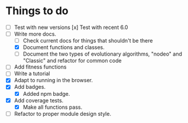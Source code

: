 # Things to do

* [ ] Test with new versions
	[x] Test with recent 6.0
* [ ] Write more docs.
  * [ ] Check current docs for things that shouldn't be there
  * [x] Document functions and classes.
  * [ ] Document the two types of evolutionary algorithms, "nodeo" and "Classic" and refactor for common code
* [ ] Add fitness functions
* [ ] Write a tutorial
* [x] Adapt to running in the browser.
* [x] Add badges.
  * [x] Added npm badge.
* [x] Add coverage tests.
	* [x] Make all functions pass.
* [ ] Refactor to proper module design style.

